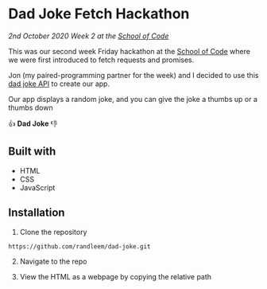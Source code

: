 # Dad Joke Fetch Hackathon

*2nd October 2020*
*Week 2 at the [School of Code](https://www.schoolofcode.co.uk)*

This was our second week Friday hackathon at the [School of Code](https://www.schoolofcode.co.uk) where we were first introduced to fetch requests and promises. 

Jon (my paired-programming partner for the week) and I decided to use this [dad joke API](https://icanhazdadjoke.com/api) to create our app.

Our app displays a random joke, and you can give the joke a thumbs up or a thumbs down

 👍 **Dad Joke** 👎 

## Built with

- HTML
- CSS
- JavaScript

## Installation

1. Clone the repository

```
https://github.com/randleem/dad-joke.git
```

2. Navigate to the repo

3. View the HTML as a webpage by copying the relative path
